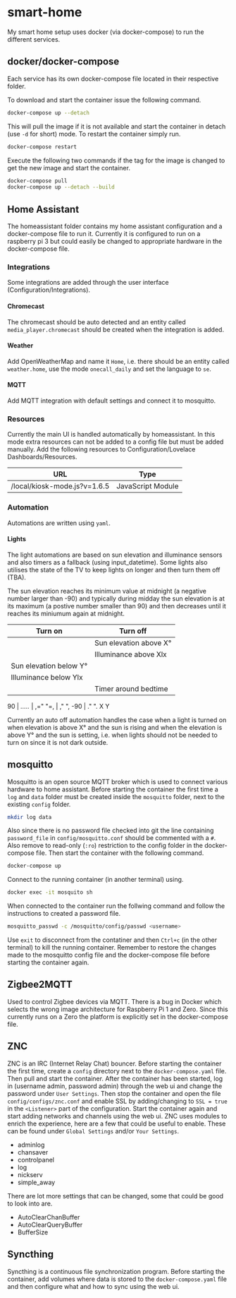 # smart-home

My smart home setup uses docker (via docker-compose) to run the different
services.

## docker/docker-compose

Each service has its own docker-compose file located in their respective folder.

To download and start the container issue the following command.

```bash
docker-compose up --detach
```

This will pull the image if it is not available and start the container in
detach (use `-d` for short) mode. To restart the container simply run.

```bash
docker-compose restart
```

Execute the following two commands if the tag for the image is changed to get
the new image and start the container.

```bash
docker-compose pull
docker-compose up --detach --build
```

## Home Assistant

The homeassistant folder contains my home assistant configuration and a
docker-compose file to run it. Currently it is configured to run on a raspberry
pi 3 but could easily be changed to appropriate hardware in the docker-compose
file.

### Integrations

Some integrations are added through the user interface (Configuration/Integrations).

#### Chromecast

The chromecast should be auto detected and an entity called `media_player.chromecast`
should be created when the integration is added.

#### Weather

Add OpenWeatherMap and name it `Home`, i.e. there should be an entity called
`weather.home`, use the mode `onecall_daily` and set the language to `se`.

#### MQTT

Add MQTT integration with default settings and connect it to mosquitto.

### Resources

Currently the main UI is handled automatically by homeassistant. In this mode extra
resources can not be added to a config file but must be added manually. Add the
following resources to Configuration/Lovelace Dashboards/Resources.

| URL                          | Type              |
|------------------------------|-------------------|
| /local/kiosk-mode.js?v=1.6.5 | JavaScript Module |

### Automation

Automations are written using `yaml`.

#### Lights

The light automations are based on sun elevation and illuminance sensors and
also timers as a fallback (using input_datetime). Some lights also utilises the
state of the TV to keep lights on longer and then turn them off (TBA).

The sun elevation reaches its minimum value at midnight (a negative number larger
than -90) and typically during midday the sun elevation is at its maximum (a
postive number smaller than 90) and then decreases until it reaches its miniumum
again at midnight.

| Turn on                | Turn off                |
|------------------------|-------------------------|
|                        | Sun elevation above X°  |
|                        | Illuminance above Xlx   |
| Sun elevation below Y° |                         |
| Illuminance below Ylx  |                         |
|                        | Timer around bedtime    |

 90 |        _....._
    |     ,="       "=,
    |   ,"             ",
-90 | ."                 ".
        X               Y

Currently an auto off automation handles the case when a light is turned on when
elevation is above X° and the  sun is rising and when the elevation is above Y°
and the sun is setting, i.e. when lights should not be needed to turn on since
it is not dark outside.

## mosquitto

Mosquitto is an open source MQTT broker which is used to connect various
hardware to home assistant. Before starting the container the first time a `log`
and `data` folder must be created inside the `mosquitto` folder, next to the
existing `config` folder.

```bash
mkdir log data
```

Also since there is no password file checked into git the line containing
`password_file` in `config/mosquitto.conf` should be commented with a `#`. Also
remove to read-only (`:ro`) restriction to the config folder in the
docker-compose file. Then start the container with the following command.

```bash
docker-compose up
```

Connect to the running container (in another terminal) using.

```bash
docker exec -it mosquito sh
```

When connected to the container run the follwing command and follow the
instructions to created a password file.

```bash
mosquitto_passwd -c /mosquitto/config/passwd <username>
```

Use `exit` to disconnect from the contatiner and then `Ctrl+c` (in the other
terminal) to kill the running container. Remember to restore the changes made
to the mosquitto config file and the docker-compose file before starting the
container again.

## Zigbee2MQTT

Used to control Zigbee devices via MQTT. There is a bug in Docker which selects
the wrong image architecture for Raspberry Pi 1 and Zero. Since this currently
runs on a Zero the platform is explicitly set in the docker-compose file.

## ZNC

ZNC is an IRC (Internet Relay Chat) bouncer. Before starting the container the
first time, create a `config` directory next to the `docker-compose.yaml` file.
Then pull and start the container. After the container has been started, log in
(username admin, password admin) through the web ui and change the password
under `User Settings`. Then stop the container and open the file
`config/configs/znc.conf` and enable SSL by adding/changing to `SSL = true` in
the `<Listener>` part of the configuration. Start the container again and start
adding networks and channels using the web ui. ZNC uses modules to enrich the
experience, here are a few that could be useful to enable. These can be found
under `Global Settings` and/or `Your Settings`.

- adminlog
- chansaver
- controlpanel
- log
- nickserv
- simple_away

There are lot more settings that can be changed, some that could be good to look
into are.

- AutoClearChanBuffer
- AutoClearQueryBuffer
- BufferSize

## Syncthing

Syncthing is a continuous file synchronization program. Before starting the
container, add volumes where data is stored to the `docker-compose.yaml` file
and then configure what and how to sync using the web ui.
